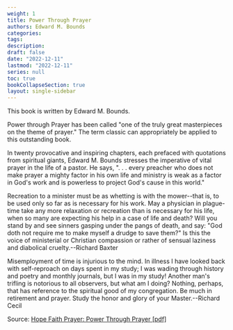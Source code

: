 ```yaml
---
weight: 1
title: Power Through Prayer
authors: Edward M. Bounds
categories: 
tags: 
description: 
draft: false
date: "2022-12-11"
lastmod: "2022-12-11"
series: null
toc: true
bookCollapseSection: true
layout: single-sidebar
---
```


This book is written by Edward M. Bounds.  

 Power through Prayer has been called "one of the truly great masterpieces on the theme of prayer." The term classic can appropriately be applied to this outstanding book.  
 
 In twenty provocative and inspiring chapters, each prefaced with quotations from spiritual giants, Edward M. Bounds stresses the imperative of vital prayer in the life of a pastor. He says, ". . . every preacher who does not make prayer a mighty factor in his own life and ministry is weak as a factor in God's work and is powerless to project God's cause in this world."  
 
 Recreation to a minister must be as whetting is with the mower--that is, to be used only so far as is necessary for his work. May a physician in plague-time take any more relaxation or recreation than is necessary for his life, when so many are expecting his help in a case of life and death? Will you stand by and see sinners gasping under the pangs of death, and say: "God doth not require me to make myself a drudge to save them?" Is this the voice of ministerial or Christian
 compassion or rather of sensual laziness and diabolical cruelty.--Richard Baxter  
 
 Misemployment of time is injurious to the mind. In illness I have looked back with self-reproach on days spent in my study; I was wading through history and poetry and monthly journals, but I was in my study! Another man's trifling is notorious to all observers, but what am I doing? Nothing, perhaps, that has reference to the spiritual good of my congregation. Be much in retirement and prayer. Study the honor and glory of your Master.--Richard Cecil 



Source: <a href = "https://www.hopefaithprayer.com/books/Power-Through-Prayer-EM-Bounds.pdf" target="_blank" rel="noopener noreferrer">Hope Faith Prayer: Power Through Prayer [pdf]</a>





